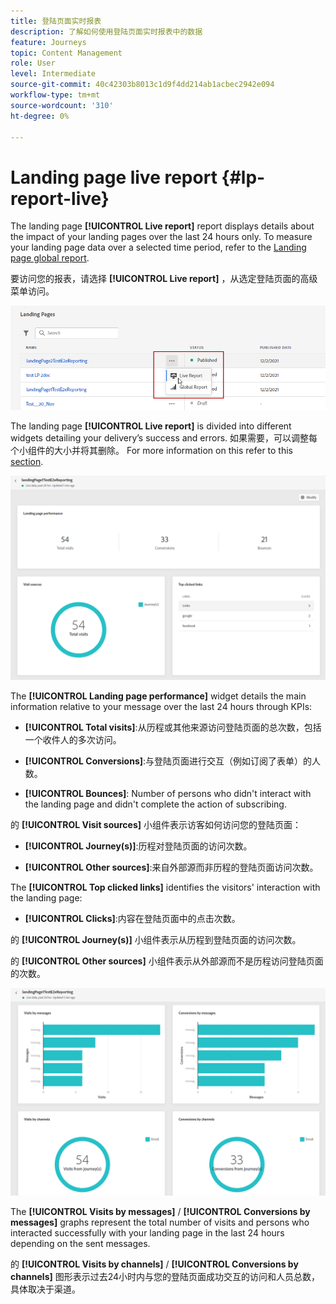 ```yaml
---
title: 登陆页面实时报表
description: 了解如何使用登陆页面实时报表中的数据
feature: Journeys
topic: Content Management
role: User
level: Intermediate
source-git-commit: 40c42303b8013c1d9f4dd214ab1acbec2942e094
workflow-type: tm+mt
source-wordcount: '310'
ht-degree: 0%

---
```


# Landing page live report {#lp-report-live}

The landing page **[!UICONTROL Live report]** report displays details about the impact of your landing pages over the last 24 hours only. To measure your landing page data over a selected time period, refer to the [Landing page global report](lp-report-global.md).

要访问您的报表，请选择 **[!UICONTROL Live report]** ，从选定登陆页面的高级菜单访问。

![](assets/landing_page_report_1.png)

The landing page **[!UICONTROL Live report]** is divided into different widgets detailing your delivery’s success and errors. 如果需要，可以调整每个小组件的大小并将其删除。 For more information on this refer to this [section](live-report.md).

![](assets/landing_page_report_2.png)

The **[!UICONTROL Landing page performance]** widget details the main information relative to your message over the last 24 hours through KPIs:

* **[!UICONTROL Total visits]**:从历程或其他来源访问登陆页面的总次数，包括一个收件人的多次访问。

* **[!UICONTROL Conversions]**:与登陆页面进行交互（例如订阅了表单）的人数。

* **[!UICONTROL Bounces]**: Number of persons who didn&#39;t interact with the landing page and didn&#39;t complete the action of subscribing.

的 **[!UICONTROL Visit sources]** 小组件表示访客如何访问您的登陆页面：

* **[!UICONTROL Journey(s)]**:历程对登陆页面的访问次数。

* **[!UICONTROL Other sources]**:来自外部源而非历程的登陆页面访问次数。

The **[!UICONTROL Top clicked links]** identifies the visitors&#39; interaction with the landing page:

* **[!UICONTROL Clicks]**:内容在登陆页面中的点击次数。

的 **[!UICONTROL Journey(s)]** 小组件表示从历程到登陆页面的访问次数。

的 **[!UICONTROL Other sources]** 小组件表示从外部源而不是历程访问登陆页面的次数。

![](assets/landing_page_report_3.png)

The **[!UICONTROL Visits by messages]** / **[!UICONTROL Conversions by messages]** graphs represent the total number of visits and persons who interacted successfully with your landing page in the last 24 hours depending on the sent messages.

的 **[!UICONTROL Visits by channels]** / **[!UICONTROL Conversions by channels]** 图形表示过去24小时内与您的登陆页面成功交互的访问和人员总数，具体取决于渠道。
